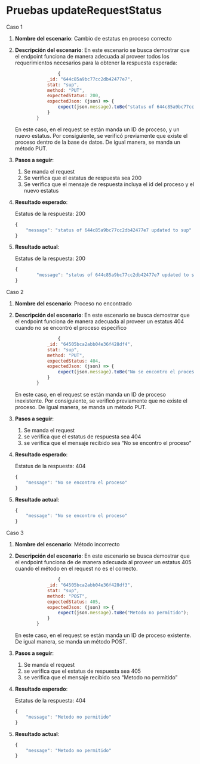 # Pruebas updateRequestStatus

Caso 1

1. **Nombre del escenario**: Cambio de estatus en proceso correcto
2. **Descripción del escenario**: En este escenario se busca demostrar que el endpoint funciona de manera adecuada al proveer todos los requerimientos necesarios para la obtener la respuesta esperada:
    
    ```jsx
    				{
                _id: "644c85a9bc77cc2db42477e7",
                stat: "sup",
                method: "PUT",
                expectedStatus: 200,
                expectedJson: (json) => {
                    expect(json.message).toBe("status of 644c85a9bc77cc2db42477e7 updated to sup");
                }
            }
    ```
    
    En este caso, en el request se están manda un ID de proceso, y un nuevo estatus. Por consiguiente, se verificó previamente que existe el proceso dentro de la base de datos. De igual manera, se manda un método PUT. 
    
3. **Pasos a seguir**: 
    1. Se manda el request
    2. Se verifica que el estatus de respuesta sea 200
    3. Se verifica que el mensaje de respuesta incluya el id del proceso y el nuevo estatus
4. **Resultado esperado**: 
    
    Estatus de la respuesta: 200
    
    ```jsx
    {
        "message": "status of 644c85a9bc77cc2db42477e7 updated to sup"
    }
    ```
    
5. **Resultado actual**: 
    
    Estatus de la respuesta: 200
    
    ```jsx
    {
    		"message": "status of 644c85a9bc77cc2db42477e7 updated to sup"
    }
    ```
    

Caso 2

1. **Nombre del escenario**: Proceso no encontrado
2. **Descripción del escenario**: En este escenario se busca demostrar que el endpoint funciona de manera adecuada al proveer un estatus 404 cuando no se encontró el proceso específico
    
    ```jsx
    				{
                _id: "64505bca2abb04e36f428df4",
                stat: "sup",
                method: "PUT",
                expectedStatus: 404,
                expectedJson: (json) => {
                    expect(json.message).toBe("No se encontro el proceso");
                }
            }
    ```
    
    En este caso, en el request se están manda un ID de proceso inexistente. Por consiguiente, se verificó previamente que no existe el proceso. De igual manera, se manda un método PUT. 
    
3. **Pasos a seguir**: 
    1. Se manda el request
    2. se verifica que el estatus de respuesta sea 404
    3. se verifica que el mensaje recibido sea “No se encontro el proceso”
    
4. **Resultado esperado**: 
    
    Estatus de la respuesta: 404
    
    ```jsx
    {
        "message": "No se encontro el proceso"
    }
    ```
    
5. **Resultado actual**: 
    
    ```jsx
    {
        "message": "No se encontro el proceso"
    }
    ```
    

Caso 3

1. **Nombre del escenario**: Método incorrecto
2. **Descripción del escenario**: En este escenario se busca demostrar que el endpoint funciona de de manera adecuada al proveer un estatus 405 cuando el método en el request no es el correcto.
    
    ```jsx
    				{
                _id: "64505bca2abb04e36f428df3",
                stat: "sup",
                method: "POST",
                expectedStatus: 405,
                expectedJson: (json) => {
                    expect(json.message).toBe("Metodo no permitido");
                }
            }
    ```
    
    En este caso, en el request se están manda un ID de proceso existente. De igual manera, se manda un método POST.
    
3. **Pasos a seguir**: 
    1. Se manda el request
    2. se verifica que el estatus de respuesta sea 405
    3. se verifica que el mensaje recibido sea “Metodo no permitido”
    
4. **Resultado esperado**: 
    
    Estatus de la respuesta: 404
    
    ```jsx
    {
        "message": "Metodo no permitido"
    }
    ```
    
5. **Resultado actual**: 
    
    ```jsx
    {
        "message": "Metodo no permitido"
    }
    ```